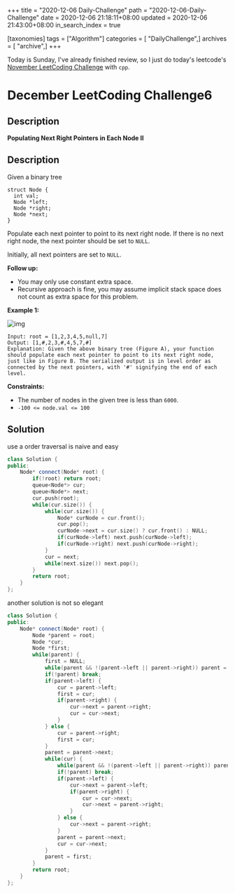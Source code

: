 +++
title = "2020-12-06 Daily-Challenge"
path = "2020-12-06-Daily-Challenge"
date = 2020-12-06 21:18:11+08:00
updated = 2020-12-06 21:43:00+08:00
in_search_index = true

[taxonomies]
tags = ["Algorithm"]
categories = [ "DailyChallenge",]
archives = [ "archive",]
+++

Today is Sunday, I've already finished review, so I just do today's leetcode's [November LeetCoding Challenge](https://leetcode.com/explore/challenge/card/december-leetcoding-challenge/569/week-1-december-1st-december-7th/3556/) with `cpp`.

<!-- more -->

# December LeetCoding Challenge6

## Description

**Populating Next Right Pointers in Each Node II**

## Description

Given a binary tree

```
struct Node {
  int val;
  Node *left;
  Node *right;
  Node *next;
}
```

Populate each next pointer to point to its next right node. If there is no next right node, the next pointer should be set to `NULL`.

Initially, all next pointers are set to `NULL`.

**Follow up:**

- You may only use constant extra space.
- Recursive approach is fine, you may assume implicit stack space does not count as extra space for this problem.

**Example 1:**

![img](https://assets.leetcode.com/uploads/2019/02/15/117_sample.png)

```
Input: root = [1,2,3,4,5,null,7]
Output: [1,#,2,3,#,4,5,7,#]
Explanation: Given the above binary tree (Figure A), your function should populate each next pointer to point to its next right node, just like in Figure B. The serialized output is in level order as connected by the next pointers, with '#' signifying the end of each level.
```

**Constraints:**

- The number of nodes in the given tree is less than `6000`.
- `-100 <= node.val <= 100`

## Solution

use a order traversal is naive and easy

``` cpp
class Solution {
public:
    Node* connect(Node* root) {
        if(!root) return root;
        queue<Node*> cur;
        queue<Node*> next;
        cur.push(root);
        while(cur.size()) {
            while(cur.size()) {
                Node* curNode = cur.front();
                cur.pop();
                curNode->next = cur.size() ? cur.front() : NULL;
                if(curNode->left) next.push(curNode->left);
                if(curNode->right) next.push(curNode->right);
            }
            cur = next;
            while(next.size()) next.pop();
        }
        return root;
    }
};
```

another solution is not so elegant

``` cpp
class Solution {
public:
    Node* connect(Node* root) {
        Node *parent = root;
        Node *cur;
        Node *first;
        while(parent) {
            first = NULL;
            while(parent && !(parent->left || parent->right)) parent = parent->next;
            if(!parent) break;
            if(parent->left) {
                cur = parent->left;
                first = cur;
                if(parent->right) {
                    cur->next = parent->right;
                    cur = cur->next;
                }
            } else {
                cur = parent->right;
                first = cur;
            }
            parent = parent->next;
            while(cur) {
                while(parent && !(parent->left || parent->right)) parent = parent->next;
                if(!parent) break;
                if(parent->left) {
                    cur->next = parent->left;
                    if(parent->right) {
                        cur = cur->next;
                        cur->next = parent->right;
                    }
                } else {
                    cur->next = parent->right;
                }
                parent = parent->next;
                cur = cur->next;
            }
            parent = first;
        }
        return root;
    }
};
```